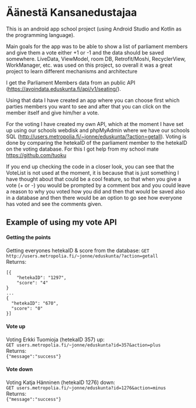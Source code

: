 # Äänestä Kansanedustajaa

This is an android app school project (using Android Studio and Kotlin as the programming language).

Main goals for the app was to be able to show a list of parliament members and give them a vote either +1 or -1 and the data should be saved somewhere.
LiveData, ViewModel, room DB, Retrofit/Moshi, RecyclerView, WorkManager, etc. was used on this project, so overall it was a great project to learn different mechanisms and architecture

I get the Parliament Members data from an public API (https://avoindata.eduskunta.fi/api/v1/seating/).

Using that data I have created an app where you can choose first which parties members you want to see and after that you can click on the member itself and give him/her a vote.

For the voting I have created my own API, which at the moment I have set up using our schools webdisk and phpMyAdmin where we have our schools SQL (http://users.metropolia.fi/~jonne/eduskunta/?action=getall). Voting is done by comparing the hetekaID of the parliament member to the hetekaID on the voting database.
For this I got help from my school mate https://github.com/tuoku

If you end up checking the code in a closer look, you can see that the VoteList is not used at the moment, it is because that is just something I have thought about that could be a cool feature, so that when you give a vote (+ or -) you would be prompted by a comment box and you could leave a reason to why you voted how you did and then that would be saved also in a database and then there would be an option to go see how everyone has voted and see the comments given. 

## Example of using my vote API 
#### Getting the points
Getting everyones hetekaID & score from the database:
`GET http://users.metropolia.fi/~jonne/eduskunta/?action=getall`  
Returns:  
```
[{
    "hetekaID": "1297",
    "score": "4"
}
...
{
  "hetekaID": "670",
  "score": "0"
}]
```
#### Vote up  
Voting Erkki Tuomioja (hetekaID 357) up:  
`GET users.metropolia.fi/~jonne/eduskunta?id=357&action=plus`  
Returns:  
`{"message":"success"}`  

#### Vote down
Voting Katja Hänninen (hetekaID 1276) down:  
`GET users.metropolia.fi/~jonne/eduskunta?id=1276&action=minus`  
Returns:  
`{"message":"success"}`  
